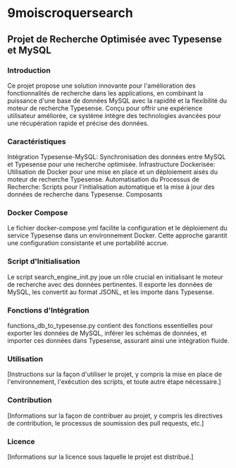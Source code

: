 # 9moiscroquersearch
## Projet de Recherche Optimisée avec Typesense et MySQL

### Introduction
Ce projet propose une solution innovante pour l'amélioration des fonctionnalités de recherche dans les applications, en combinant la puissance d'une base de données MySQL avec la rapidité et la flexibilité du moteur de recherche Typesense. Conçu pour offrir une expérience utilisateur améliorée, ce système intègre des technologies avancées pour une récupération rapide et précise des données.

### Caractéristiques
Intégration Typesense-MySQL: Synchronisation des données entre MySQL et Typesense pour une recherche optimisée.
Infrastructure Dockerisée: Utilisation de Docker pour une mise en place et un déploiement aisés du moteur de recherche Typesense.
Automatisation du Processus de Recherche: Scripts pour l'initialisation automatique et la mise à jour des données de recherche dans Typesense.
Composants
### Docker Compose
Le fichier docker-compose.yml facilite la configuration et le déploiement du service Typesense dans un environnement Docker. Cette approche garantit une configuration consistante et une portabilité accrue.

### Script d'Initialisation
Le script search_engine_init.py joue un rôle crucial en initialisant le moteur de recherche avec des données pertinentes. Il exporte les données de MySQL, les convertit au format JSONL, et les importe dans Typesense.

### Fonctions d'Intégration
functions_db_to_typesense.py contient des fonctions essentielles pour exporter les données de MySQL, inférer les schémas de données, et importer ces données dans Typesense, assurant ainsi une intégration fluide.

### Utilisation
[Instructions sur la façon d'utiliser le projet, y compris la mise en place de l'environnement, l'exécution des scripts, et toute autre étape nécessaire.]

### Contribution
[Informations sur la façon de contribuer au projet, y compris les directives de contribution, le processus de soumission des pull requests, etc.]

### Licence
[Informations sur la licence sous laquelle le projet est distribué.]